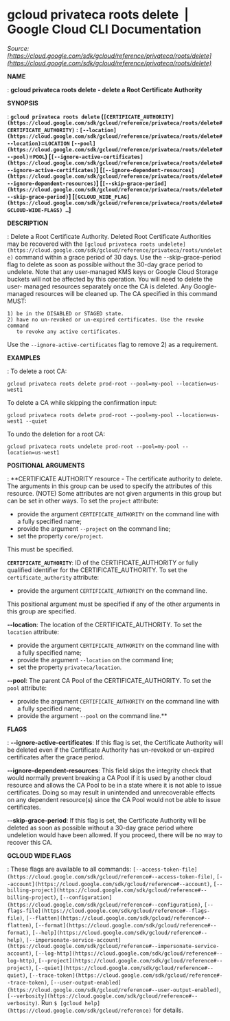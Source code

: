 # gcloud privateca roots delete  |  Google Cloud CLI Documentation

*Source: [https://cloud.google.com/sdk/gcloud/reference/privateca/roots/delete](https://cloud.google.com/sdk/gcloud/reference/privateca/roots/delete)*

**NAME**

: **gcloud privateca roots delete - delete a Root Certificate Authority**

**SYNOPSIS**

: **`gcloud privateca roots delete` (`[CERTIFICATE_AUTHORITY](https://cloud.google.com/sdk/gcloud/reference/privateca/roots/delete#CERTIFICATE_AUTHORITY)` : `[--location](https://cloud.google.com/sdk/gcloud/reference/privateca/roots/delete#--location)`=`LOCATION` `[--pool](https://cloud.google.com/sdk/gcloud/reference/privateca/roots/delete#--pool)`=`POOL`) [`[--ignore-active-certificates](https://cloud.google.com/sdk/gcloud/reference/privateca/roots/delete#--ignore-active-certificates)`] [`[--ignore-dependent-resources](https://cloud.google.com/sdk/gcloud/reference/privateca/roots/delete#--ignore-dependent-resources)`] [`[--skip-grace-period](https://cloud.google.com/sdk/gcloud/reference/privateca/roots/delete#--skip-grace-period)`] [`[GCLOUD_WIDE_FLAG](https://cloud.google.com/sdk/gcloud/reference/privateca/roots/delete#GCLOUD-WIDE-FLAGS) …`]**

**DESCRIPTION**

: Delete a Root Certificate Authority. Deleted Root Certificate Authorities may be
recovered with the `[gcloud privateca roots
undelete](https://cloud.google.com/sdk/gcloud/reference/privateca/roots/undelete)` command within a grace period of 30 days.
Use the --skip-grace-period flag to delete as soon as possible without the
30-day grace period to undelete.
Note that any user-managed KMS keys or Google Cloud Storage buckets will not be
affected by this operation. You will need to delete the user- managed resources
separately once the CA is deleted. Any Google-managed resources will be cleaned
up.
The CA specified in this command MUST:

```
1) be in the DISABLED or STAGED state.
2) have no un-revoked or un-expired certificates. Use the revoke command
   to revoke any active certificates.
```

Use the `--ignore-active-certificates` flag to remove 2) as a
requirement.

**EXAMPLES**

: To delete a root CA:

```
gcloud privateca roots delete prod-root --pool=my-pool --location=us-west1
```

To delete a CA while skipping the confirmation input:

```
gcloud privateca roots delete prod-root --pool=my-pool --location=us-west1 --quiet
```

To undo the deletion for a root CA:

```
gcloud privateca roots undelete prod-root --pool=my-pool --location=us-west1
```

**POSITIONAL ARGUMENTS**

: **CERTIFICATE AUTHORITY resource - The certificate authority to delete. The
arguments in this group can be used to specify the attributes of this resource.
(NOTE) Some attributes are not given arguments in this group but can be set in
other ways.
To set the `project` attribute:

- provide the argument `CERTIFICATE_AUTHORITY` on the command line with
a fully specified name;
- provide the argument `--project` on the command line;
- set the property `core/project`.

This must be specified.

**`CERTIFICATE_AUTHORITY`**:
ID of the CERTIFICATE_AUTHORITY or fully qualified identifier for the
CERTIFICATE_AUTHORITY.
To set the `certificate_authority` attribute:

- provide the argument `CERTIFICATE_AUTHORITY` on the command line.

This positional argument must be specified if any of the other arguments in this
group are specified.

**--location**:
The location of the CERTIFICATE_AUTHORITY.
To set the `location` attribute:

- provide the argument `CERTIFICATE_AUTHORITY` on the command line with
a fully specified name;
- provide the argument `--location` on the command line;
- set the property `privateca/location`.

**--pool**:
The parent CA Pool of the CERTIFICATE_AUTHORITY.
To set the `pool` attribute:

- provide the argument `CERTIFICATE_AUTHORITY` on the command line with
a fully specified name;
- provide the argument `--pool` on the command line.**

**FLAGS**

: **--ignore-active-certificates**:
If this flag is set, the Certificate Authority will be deleted even if the
Certificate Authority has un-revoked or un-expired certificates after the grace
period.

**--ignore-dependent-resources**:
This field skips the integrity check that would normally prevent breaking a CA
Pool if it is used by another cloud resource and allows the CA Pool to be in a
state where it is not able to issue certificates. Doing so may result in
unintended and unrecoverable effects on any dependent resource(s) since the CA
Pool would not be able to issue certificates.

**--skip-grace-period**:
If this flag is set, the Certificate Authority will be deleted as soon as
possible without a 30-day grace period where undeletion would have been allowed.
If you proceed, there will be no way to recover this CA.

**GCLOUD WIDE FLAGS**

: These flags are available to all commands: `[--access-token-file](https://cloud.google.com/sdk/gcloud/reference#--access-token-file)`,
`[--account](https://cloud.google.com/sdk/gcloud/reference#--account)`, `[--billing-project](https://cloud.google.com/sdk/gcloud/reference#--billing-project)`,
`[--configuration](https://cloud.google.com/sdk/gcloud/reference#--configuration)`,
`[--flags-file](https://cloud.google.com/sdk/gcloud/reference#--flags-file)`,
`[--flatten](https://cloud.google.com/sdk/gcloud/reference#--flatten)`, `[--format](https://cloud.google.com/sdk/gcloud/reference#--format)`, `[--help](https://cloud.google.com/sdk/gcloud/reference#--help)`, `[--impersonate-service-account](https://cloud.google.com/sdk/gcloud/reference#--impersonate-service-account)`,
`[--log-http](https://cloud.google.com/sdk/gcloud/reference#--log-http)`,
`[--project](https://cloud.google.com/sdk/gcloud/reference#--project)`, `[--quiet](https://cloud.google.com/sdk/gcloud/reference#--quiet)`, `[--trace-token](https://cloud.google.com/sdk/gcloud/reference#--trace-token)`, `[--user-output-enabled](https://cloud.google.com/sdk/gcloud/reference#--user-output-enabled)`,
`[--verbosity](https://cloud.google.com/sdk/gcloud/reference#--verbosity)`.
Run `$ [gcloud help](https://cloud.google.com/sdk/gcloud/reference)` for details.
